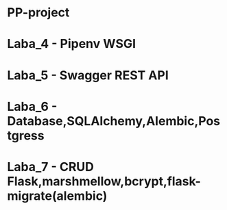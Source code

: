# PP-project
# Laba_4 - Pipenv WSGI
# Laba_5 - Swagger REST API
# Laba_6 - Database,SQLAlchemy,Alembic,Postgress
# Laba_7 - CRUD Flask,marshmellow,bcrypt,flask-migrate(alembic)
